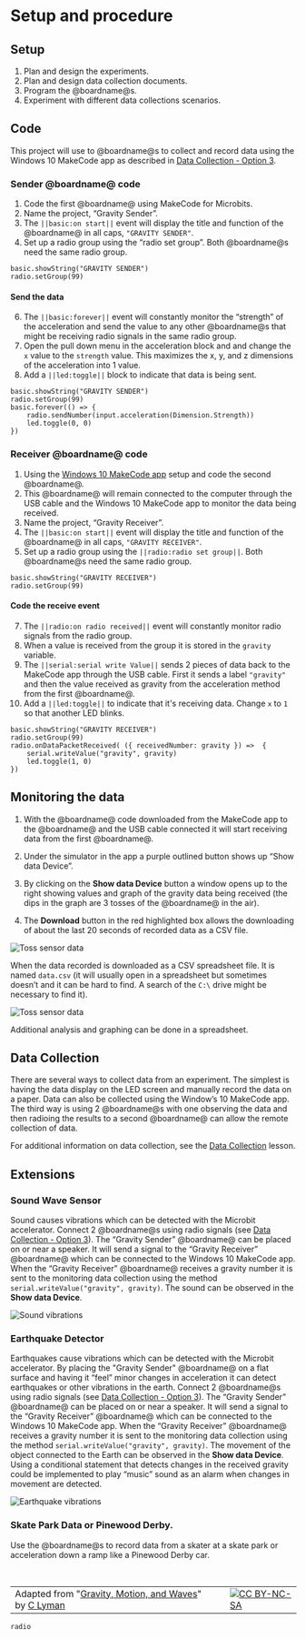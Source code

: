 # Setup and procedure

## Setup

1. Plan and design the experiments.
2. Plan and design data collection documents.
3. Program the @boardname@s.
4. Experiment with different data collections scenarios. 

## Code

This project will use to @boardname@s to collect and record data using the Windows 10 MakeCode app as described in [Data Collection - Option 3](/courses/ucp-science/data-collection/setup-procedure).

### Sender @boardname@ code

1. Code the first @boardname@ using MakeCode for Microbits.
2. Name the project, “Gravity Sender”.
3. The ``||basic:on start||`` event will display the title and function of the @boardname@ in all caps, `"GRAVITY SENDER"`.
5. Set up a radio group using the “radio set group”. Both @boardname@s need the same radio group.

```blocks
basic.showString("GRAVITY SENDER")
radio.setGroup(99)
```
#### Send the data

6. The ``||basic:forever||`` event will constantly monitor the “strength” of the acceleration and send the value to any other @boardname@s that might be receiving radio signals in the same radio group.
7. Open the pull down menu in the acceleration block and and change the ``x`` value to the ``strength`` value. This maximizes the x, y, and z dimensions of the acceleration into 1 value.
8. Add a ``||led:toggle||`` block to indicate that data is being sent.

```blocks 
basic.showString("GRAVITY SENDER")
radio.setGroup(99)
basic.forever(() => {
    radio.sendNumber(input.acceleration(Dimension.Strength))
    led.toggle(0, 0)
})
```

### Receiver @boardname@ code

1. Using the [Windows 10 MakeCode app](https://www.microsoft.com/store/productId/9PJC7SV48LCX) setup and code the second @boardname@.
2. This @boardname@ will remain connected to the computer through the USB cable and the Windows 10 MakeCode app to monitor the data being received.
3. Name the project, “Gravity Receiver”.
4. The ``||basic:on start||`` event will display the title and function of the @boardname@ in all caps, `"GRAVITY RECEIVER"`.
6. Set up a radio group using the ``||radio:radio set group||``. Both @boardname@s need the same radio group.

```blocks 
basic.showString("GRAVITY RECEIVER")
radio.setGroup(99)
```

#### Code the receive event

7. The ``||radio:on radio received||`` event will constantly monitor radio signals from the radio group.
8. When a value is received from the group it is stored in the ``gravity`` variable.
9. The ``||serial:serial write Value||`` sends 2 pieces of data back to the MakeCode app through the USB cable. First it sends a label `"gravity"` and then the value received as gravity from the acceleration method from the first @boardname@. 
10. Add a ``||led:toggle||`` to indicate that it's receiving data. Change ``x`` to `1` so that another LED blinks.

```blocks
basic.showString("GRAVITY RECEIVER")
radio.setGroup(99)
radio.onDataPacketReceived( ({ receivedNumber: gravity }) =>  {
    serial.writeValue("gravity", gravity)
    led.toggle(1, 0)
})
```

## Monitoring the data

1. With the @boardname@ code downloaded from the MakeCode app to the @boardname@ and the USB cable connected it will start receiving data from the first @boardname@.
2. Under the simulator in the app a purple outlined button shows up “Show data Device”.
 
3. By clicking on the **Show data Device** button a window opens up to the right showing values and graph of the gravity data being received (the dips in the graph are 3 tosses of the @boardname@ in the air).
 
4. The **Download** button in the red highlighted box allows the downloading of about the last 20 seconds of recorded data as a CSV file.

![Toss sensor data](/static/courses/ucp-science/gravity/toss.png)
 
When the data recorded is downloaded as a CSV spreadsheet file. It is named ``data.csv`` (it will usually open in a spreadsheet but sometimes doesn’t and it can be hard to find. A search of the ``C:\`` drive might be necessary to find it).

![Toss sensor data](/static/courses/ucp-science/gravity/export.png)

Additional analysis and graphing can be done in a spreadsheet.

## Data Collection

There are several ways to collect data from an experiment. The simplest is having the data display on the LED screen and manually record the data on a paper. Data can also be collected using the Window’s 10 MakeCode app. The third way is using 2 @boardname@s with one observing the data and then radioing the results to a second @boardname@ can allow the remote collection of data. 

For additional information on data collection, see the [Data Collection](/courses/ucp-science/data-collection) lesson.

## Extensions

### Sound Wave Sensor

Sound causes vibrations which can be detected with the Microbit accelerator. Connect 2 @boardname@s using radio signals (see [Data Collection - Option 3](/courses/ucp-science/data-collection/setup-procedure)). The “Gravity Sender” @boardname@ can be placed on or near a speaker. It will send a signal to the “Gravity Receiver” @boardname@ which can be connected to the Windows 10 MakeCode app. When the “Gravity Receiver” @boardname@ receives a gravity number it is sent to the monitoring data collection using the method ``serial.writeValue("gravity", gravity)``. The sound can be observed in the **Show data Device**. 

![Sound vibrations](/static/courses/ucp-science/gravity/soundvibrations.png)

### Earthquake Detector

Earthquakes cause vibrations which can be detected with the Microbit accelerator. By placing the "Gravity Sender" @boardname@ on a flat surface and having it “feel” minor changes in acceleration it can detect earthquakes or other vibrations in the earth. Connect 2 @boardname@s using radio signals (see [Data Collection - Option 3](/courses/ucp-science/data-collection/setup-procedure)). The “Gravity Sender” @boardname@ can be placed on or near a speaker. It will send a signal to the “Gravity Receiver” @boardname@ which can be connected to the Windows 10 MakeCode app. When the “Gravity Receiver” @boardname@ receives a gravity number it is sent to the monitoring data collection using the method ``serial.writeValue("gravity", gravity)``. The movement of the object connected to the Earth can be observed in the **Show data Device**. Using a conditional statement that detects changes in the received gravity could be implemented to play “music” sound as an alarm when changes in movement are detected.

![Earthquake vibrations](/static/courses/ucp-science/gravity/earthquake.png)

### Skate Park Data or Pinewood Derby. 

Use the @boardname@s to record data from a skater at a skate park or acceleration down a ramp like a Pinewood Derby car. 

<br/>

| | | |
|-|-|-|
| Adapted from "[Gravity, Motion, and Waves](https://drive.google.com/open?id=1Z8S-W3n1jX6drC8ALj8Wh1Rjc0CyP0Afs3acnIjDYes)" by [C Lyman](http://utahcoding.org) | | [![CC BY-NC-SA](https://licensebuttons.net/l/by-nc-sa/4.0/80x15.png)](https://creativecommons.org/licenses/by-nc-sa/4.0/) |

```package
radio
```